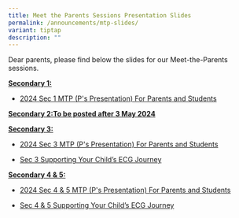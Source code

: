 ```yaml
---
title: Meet the Parents Sessions Presentation Slides
permalink: /announcements/mtp-slides/
variant: tiptap
description: ""
---
```

<p>Dear parents, please find below the slides for our Meet-the-Parents sessions.</p><p><strong><u>Secondary 1:</u></strong></p><ul data-tight="true" class="tight"><li><p><a href="/files/2024_Sec_1_MTP__P_s_Presentation__For_Parents_and_Students_compressed.pdf" rel="noopener noreferrer nofollow" target="_blank">2024 Sec 1 MTP (P's Presentation) For Parents and Students</a></p></li></ul><p><strong><u>Secondary 2:To be posted after 3 May 2024</u></strong></p><p><strong><u>Secondary 3:</u></strong></p><ul data-tight="true" class="tight"><li><p><a href="/files/2024_Sec_3_MTP___P_slides.pdf" rel="noopener noreferrer nofollow" target="_blank">2024 Sec 3 MTP (P's Presentation) For Parents and Students</a></p></li><li><p><a href="/files/2024_Sec_3_MTP___ECG_C.pdf" rel="noopener noreferrer nofollow" target="_blank">Sec 3 Supporting Your Child’s ECG Journey</a></p></li></ul><p><strong><u>Secondary 4 &amp; 5:</u></strong></p><ul data-tight="true" class="tight"><li><p><a href="/files/2023_Sec_45_MTP__P_s_Presentation_.pdf" rel="noopener noreferrer nofollow" target="_blank">2024 Sec 4 &amp; 5 MTP (P's Presentation) For Parents and Students</a></p></li><li><p><a href="/files/2024_Sec_4_and_5_MTP___ECGC_segment.pdf" rel="noopener noreferrer nofollow" target="_blank">Sec 4 &amp; 5 Supporting Your Child’s ECG Journey</a></p></li></ul><p></p>